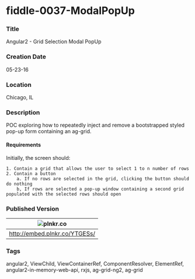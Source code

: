 fiddle-0037-ModalPopUp
======

### Title

Angular2 - Grid Selection Modal PopUp


### Creation Date

05-23-16


### Location

Chicago, IL


### Description

POC exploring how to repeatedly inject and remove a bootstrapped styled pop-up form containing an ag-grid.


#### Requirements

Initially, the screen should:

    1. Contain a grid that allows the user to select 1 to n number of rows
    2. Contain a button
        a. If no rows are selected in the grid, clicking the button should do nothing
        b, If rows are selected a pop-up window containing a second grid populated with the selected rows should open
 

### Published Version

| ![plnkr.co](https://embed.plnkr.co/YTGESs/) |
| :---: |
| http://embed.plnkr.co/YTGESs/ |

### Tags

angular2, ViewChild, ViewContainerRef, ComponentResolver, ElementRef, angular2-in-memory-web-api, rxjs, ag-grid-ng2, ag-grid
